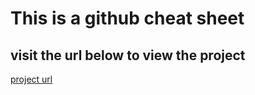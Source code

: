 # This is a github cheat sheet

## visit the url below to view the project
<a href="https://jomobrain1.github.io/git_cheat_sheet/">
project url
</a>
